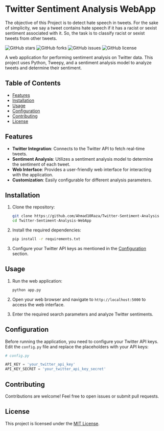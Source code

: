 # Twitter Sentiment Analysis WebApp

The objective of this Project is to detect hate speech in tweets. For the sake of simplicity, we say a tweet contains hate speech if it has a racist or sexist sentiment associated with it. So, the task is to classify racist or sexist tweets from other tweets.

![GitHub stars](https://img.shields.io/github/stars/Ahmad10Raza/Twitter-Sentiment-Analysis-WebApp?style=social)		![GitHub forks](https://img.shields.io/github/forks/Ahmad10Raza/Twitter-Sentiment-Analysis-WebApp?style=social) 	![GitHub issues](https://img.shields.io/github/issues/Ahmad10Raza/Twitter-Sentiment-Analysis-WebApp)	![GitHub license](https://img.shields.io/github/license/Ahmad10Raza/Twitter-Sentiment-Analysis-WebApp)

A web application for performing sentiment analysis on Twitter data. This project uses Python, Tweepy, and a sentiment analysis model to analyze tweets and determine their sentiment.

## Table of Contents

- [Features](#features)
- [Installation](#installation)
- [Usage](#usage)
- [Configuration](#configuration)
- [Contributing](#contributing)
- [License](#license)

## Features

- **Twitter Integration**: Connects to the Twitter API to fetch real-time tweets.
- **Sentiment Analysis**: Utilizes a sentiment analysis model to determine the sentiment of each tweet.
- **Web Interface**: Provides a user-friendly web interface for interacting with the application.
- **Customization**: Easily configurable for different analysis parameters.

## Installation

1. Clone the repository:

   ```bash
   git clone https://github.com/Ahmad10Raza/Twitter-Sentiment-Analysis-WebApp.git
   cd Twitter-Sentiment-Analysis-WebApp
   ```
2. Install the required dependencies:

   ```bash
   pip install -r requirements.txt
   ```
3. Configure your Twitter API keys as mentioned in the [Configuration](#configuration) section.

## Usage

1. Run the web application:

   ```bash
   python app.py
   ```
2. Open your web browser and navigate to `http://localhost:5000` to access the web interface.
3. Enter the required search parameters and analyze Twitter sentiments.

## Configuration

Before running the application, you need to configure your Twitter API keys. Edit the `config.py` file and replace the placeholders with your API keys:

```python
# config.py

API_KEY = 'your_twitter_api_key'
API_KEY_SECRET = 'your_twitter_api_key_secret'
```

## Contributing

Contributions are welcome! Feel free to open issues or submit pull requests.

## License

This project is licensed under the [MIT License](https://chat.openai.com/c/LICENSE).
